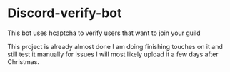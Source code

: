 # Discord-verify-bot
This bot uses hcaptcha to verify users that want to join your guild

This project is already almost done I am doing finishing touches on it and still test it manually for issues I will most likely upload it a few days after Christmas.
